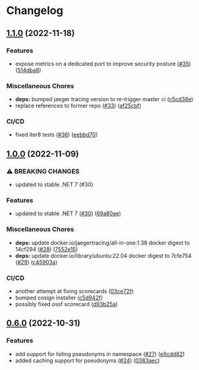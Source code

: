 # Changelog

## [1.1.0](https://github.com/miracum/vfps/compare/v1.0.0...v1.1.0) (2022-11-18)


### Features

* expose metrics on a dedicated port to improve security posture ([#35](https://github.com/miracum/vfps/issues/35)) ([514dba8](https://github.com/miracum/vfps/commit/514dba8907412eba54437a38bf157efa6966f5d8))


### Miscellaneous Chores

* **deps:** bumped jaeger tracing version to re-trigger master ci ([c5cd38e](https://github.com/miracum/vfps/commit/c5cd38e10577c07563b48f1e921444989bef3812))
* replace references to former repo ([#33](https://github.com/miracum/vfps/issues/33)) ([af25cbf](https://github.com/miracum/vfps/commit/af25cbf15b84c36c89952a91431f519e807cf2ff))


### CI/CD

* fixed iter8 tests ([#36](https://github.com/miracum/vfps/issues/36)) ([eebbd70](https://github.com/miracum/vfps/commit/eebbd702aa734323796a5592f0581294ef5322da))

## [1.0.0](https://github.com/miracum/vfps/compare/v0.6.0...v1.0.0) (2022-11-09)


### ⚠ BREAKING CHANGES

* updated to stable .NET 7 (#30)

### Features

* updated to stable .NET 7 ([#30](https://github.com/miracum/vfps/issues/30)) ([69a80ae](https://github.com/miracum/vfps/commit/69a80aecec13fd1d389cf48a741827cd8f79809b))


### Miscellaneous Chores

* **deps:** update docker.io/jaegertracing/all-in-one:1.38 docker digest to 14cf294 ([#28](https://github.com/miracum/vfps/issues/28)) ([7552e15](https://github.com/miracum/vfps/commit/7552e15831a27fd753c46f9b2c5459f5e890ce8a))
* **deps:** update docker.io/library/ubuntu:22.04 docker digest to 7cfe754 ([#29](https://github.com/miracum/vfps/issues/29)) ([c45903a](https://github.com/miracum/vfps/commit/c45903a187fdb8e799ea4a5a8ae9e26591d8815c))


### CI/CD

* another attempt at fixing scorecards ([03ce72f](https://github.com/miracum/vfps/commit/03ce72f5ea56ccdb9647a0e6b14093a46cf19c10))
* bumped cosign installer ([c5d942f](https://github.com/miracum/vfps/commit/c5d942f8e1b28629502532da6df7e669442997d4))
* possibly fixed ossf scorecard ([d93b25a](https://github.com/miracum/vfps/commit/d93b25a3daebda5f937ce20c32da9bc943947470))

## [0.6.0](https://github.com/miracum/vfps/compare/v0.5.1...v0.6.0) (2022-10-31)


### Features

* add support for listing pseudonyms in namespace ([#27](https://github.com/miracum/vfps/issues/27)) ([e9cdd82](https://github.com/miracum/vfps/commit/e9cdd8233db5b377de7a04b26701cd6b40b3f178))
* added caching support for pseudonyms ([#24](https://github.com/miracum/vfps/issues/24)) ([0383aec](https://github.com/miracum/vfps/commit/0383aecdcaf6801a3cacc35358a100aafa843b64))
